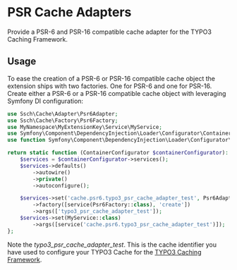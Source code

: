 # PSR Cache Adapters
Provide a PSR-6 and PSR-16 compatible cache adapter for the TYPO3 Caching Framework.

## Usage

To ease the creation of a PSR-6 or PSR-16 compatible cache object the extension ships with two factories.
One for PSR-6 and one for PSR-16.  
Create either a PSR-6 or a PSR-16 compatible cache object with leveraging Symfony DI configuration:

```php
use Ssch\Cache\Adapter\Psr6Adapter;
use Ssch\Cache\Factory\Psr6Factory;
use MyNamespace\MyExtensionKey\Service\MyService;
use Symfony\Component\DependencyInjection\Loader\Configurator\ContainerConfigurator;
use function Symfony\Component\DependencyInjection\Loader\Configurator\service;

return static function (ContainerConfigurator $containerConfigurator): void {
    $services = $containerConfigurator->services();
    $services->defaults()
        ->autowire()
        ->private()
        ->autoconfigure();

    $services->set('cache.psr6.typo3_psr_cache_adapter_test', Psr6Adapter::class)
        ->factory([service(Psr6Factory::class), 'create'])
        ->args(['typo3_psr_cache_adapter_test']);
    $services->set(MyService::class)
        ->args([service('cache.psr6.typo3_psr_cache_adapter_test')]);
};
```

Note the *typo3_psr_cache_adapter_test*. This is the cache identifier you have used to configure your TYPO3 Cache for the [TYPO3 Caching Framework](https://docs.typo3.org/m/typo3/reference-coreapi/main/en-us/ApiOverview/CachingFramework/Configuration/Index.html#cache-configurations).

